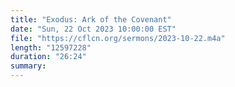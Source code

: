 ```yaml
---
title: "Exodus: Ark of the Covenant"
date: "Sun, 22 Oct 2023 10:00:00 EST"
file: "https://cflcn.org/sermons/2023-10-22.m4a"
length: "12597228"
duration: "26:24"
summary: 
---
```

